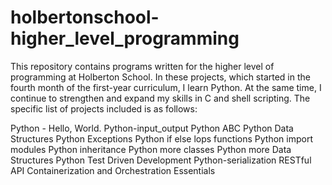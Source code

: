 # holbertonschool-higher_level_programming

This repository contains programs written for the higher level of programming at Holberton School. In these projects, which started in the fourth month of the first-year curriculum, I learn Python. At the same time, I continue to strengthen and expand my skills in C and shell scripting. The specific list of projects included is as follows:

Python - Hello, World.
Python-input_output
Python ABC
Python Data Structures
Python Exceptions
Python if else lops functions
Python import modules
Python inheritance
Python more classes
Python more Data Structures
Python Test Driven Development
Python-serialization
RESTful API
Containerization and Orchestration Essentials
